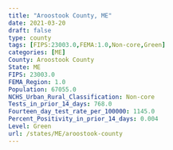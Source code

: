 ```yaml
---
title: "Aroostook County, ME"
date: 2021-03-20
draft: false
type: county
tags: [FIPS:23003.0,FEMA:1.0,Non-core,Green]
categories: [ME]
County: Aroostook County
State: ME
FIPS: 23003.0
FEMA_Region: 1.0
Population: 67055.0
NCHS_Urban_Rural_Classification: Non-core
Tests_in_prior_14_days: 768.0
Fourteen_day_test_rate_per_100000: 1145.0
Percent_Positivity_in_prior_14_days: 0.004
Level: Green
url: /states/ME/aroostook-county
---
```



